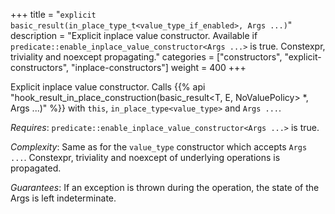 +++
title = "`explicit basic_result(in_place_type_t<value_type_if_enabled>, Args ...)`"
description = "Explicit inplace value constructor. Available if `predicate::enable_inplace_value_constructor<Args ...>` is true. Constexpr, triviality and noexcept propagating."
categories = ["constructors", "explicit-constructors", "inplace-constructors"]
weight = 400
+++

Explicit inplace value constructor. Calls {{% api "hook_result_in_place_construction(basic_result<T, E, NoValuePolicy> *, Args ...)" %}} with `this`, `in_place_type<value_type>` and `Args ...`.

*Requires*: `predicate::enable_inplace_value_constructor<Args ...>` is true.

*Complexity*: Same as for the `value_type` constructor which accepts `Args ...`. Constexpr, triviality and noexcept of underlying operations is propagated.

*Guarantees*: If an exception is thrown during the operation, the state of the Args is left indeterminate.
